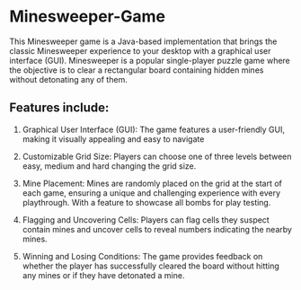 # Minesweeper-Game
This Minesweeper game is a Java-based implementation that brings the classic Minesweeper experience to your desktop with a graphical user interface (GUI). Minesweeper is a popular single-player puzzle game where the objective is to clear a rectangular board containing hidden mines without detonating any of them.

## Features include: 

1. Graphical User Interface (GUI): The game features a user-friendly GUI, making it visually appealing and easy to navigate

2. Customizable Grid Size: Players can choose one of three levels between easy, medium and hard changing the grid size. 

3. Mine Placement: Mines are randomly placed on the grid at the start of each game, ensuring a unique and challenging experience with every playthrough. With a feature to showcase all bombs for play testing. 

4. Flagging and Uncovering Cells: Players can flag cells they suspect contain mines and uncover cells to reveal numbers indicating the nearby mines.

5. Winning and Losing Conditions: The game provides feedback on whether the player has successfully cleared the board without hitting any mines or if they have detonated a mine.
